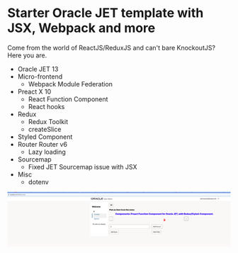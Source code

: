 # Starter Oracle JET template with JSX, Webpack and more
Come from the world of ReactJS/ReduxJS and can't bare KnockoutJS? Here you are.

- Oracle JET 13
- Micro-frontend
    - Webpack Module Federation
- Preact X 10
    - React Function Component
    - React hooks
- Redux
    - Redux Toolkit
    - createSlice
- Styled Component
- Router Router v6
    - Lazy loading
- Sourcemap
    - Fixed JET Sourcemap issue with JSX
- Misc
    - dotenv

![](doc/images/2022-09-27-21-41-46.png)